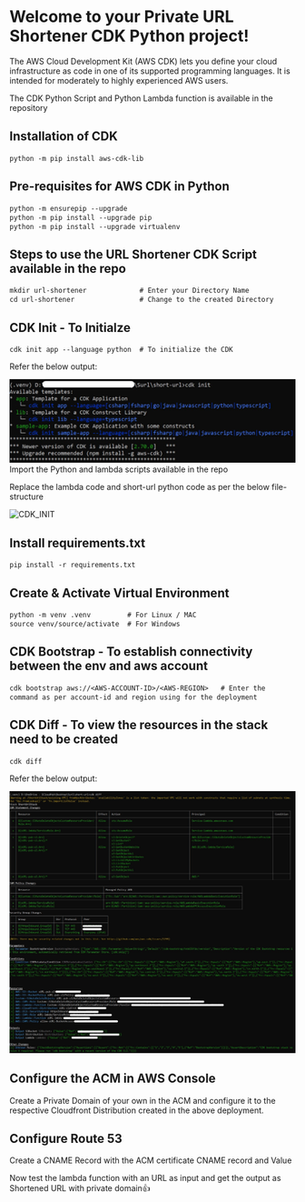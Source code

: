 # Welcome to your Private URL Shortener CDK Python project!

The AWS Cloud Development Kit (AWS CDK) lets you define your cloud infrastructure as code in one of its supported programming languages. It is intended for moderately to highly experienced AWS users.

The CDK Python Script and Python Lambda function is available in the repository

Installation of CDK
--------------------------------------------------------------------------------
```
python -m pip install aws-cdk-lib
```
Pre-requisites for AWS CDK in Python
--------------------------------------------------------------------------------
```
python -m ensurepip --upgrade
python -m pip install --upgrade pip
python -m pip install --upgrade virtualenv
```
Steps to use the URL Shortener CDK Script available in the repo
--------------------------------------------------------------------------------
```
mkdir url-shortener             # Enter your Directory Name
cd url-shortener                # Change to the created Directory
```
CDK Init - To Initialze
-------------------------------------
```
cdk init app --language python  # To initialize the CDK
```
Refer the below output:

![CDK_INIT](https://raw.githubusercontent.com/1CloudHub/URL-Shortner/main/Images/cdk_init.jpg)
Import the Python and lambda scripts available in the repo

Replace the lambda code and short-url python code as per the below file-structure

![CDK_INIT]([https://raw.githubusercontent.com/1CloudHub/URL-Shortner/main/Images/cdk_init.jpg](https://raw.githubusercontent.com/1CloudHub/URL-Shortner/main/Images/file_structure.jpg))

Install requirements.txt
------------------------
```
pip install -r requirements.txt
```

Create & Activate Virtual Environment
-------------------------------------
```
python -m venv .venv         # For Linux / MAC
source venv/source/activate  # For Windows
```

CDK Bootstrap - To establish connectivity between the env and aws account
-------------------------------------------------------------------------
```
cdk bootstrap aws://<AWS-ACCOUNT-ID>/<AWS-REGION>   # Enter the command as per account-id and region using for the deployment
```

CDK Diff - To view the resources in the stack need to be created
-------------------------------------------------------------------------
```
cdk diff
```
Refer the below output:

![CDK_DIFF](https://raw.githubusercontent.com/1CloudHub/URL-Shortner/main/Images/cdk_diff.jpg)

Configure the ACM in AWS Console
-------------------------------------------
Create a Private Domain of your own in the ACM and configure it to the respective Cloudfront Distribution created in the above deployment.

Configure Route 53
-------------------------------------------
Create a CNAME Record with the ACM certificate CNAME record and Value

Now test the lambda function with an URL as input and get the output as Shortened URL with private domain:thumbsup:
